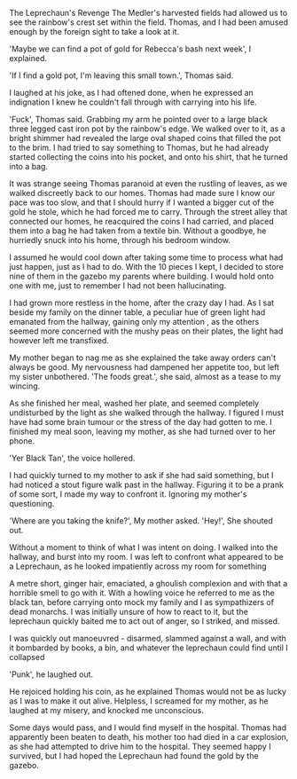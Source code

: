 The Leprechaun's Revenge
The Medler's harvested fields had allowed us to see the rainbow's crest set within the field. Thomas, and I had been amused enough by the foreign sight to take a look at it.

'Maybe we can find a pot of gold for Rebecca's bash next week', I explained.

'If I find a gold pot, I'm leaving this small town.', Thomas said.

I laughed at his joke, as I had oftened done, when he expressed an indignation I knew he couldn't fall through with carrying into his life.

'Fuck', Thomas said. Grabbing my arm he pointed over to a large black three legged cast iron pot by the rainbow's edge. We walked over to it, as a bright shimmer had revealed the large oval shaped coins that filled the pot to the brim. I had tried to say something to Thomas, but he had already started collecting the coins into his pocket, and onto his shirt, that he turned into a bag.

It was strange seeing Thomas paranoid at even the rustling of leaves, as we walked discreetly back to our homes. Thomas had made sure I know our pace was too slow, and that I should hurry if I wanted a bigger cut of the gold he stole, which he had forced me to carry. Through the street alley that connected our homes, he reacquired the coins I had carried, and placed them into a bag he had taken from a textile bin. Without a goodbye, he hurriedly snuck into his home, through his bedroom window.

I assumed he would cool down after taking some time to process what had just happen, just as I had to do. With the 10 pieces I kept, I decided to store nine of them in the gazebo my parents where building. I would hold onto one with me, just to remember I had not been hallucinating.

I had grown more restless in the home, after the crazy day I had. As I sat beside my family on the dinner table, a peculiar hue of green light had emanated from the hallway, gaining only my attention , as the others seemed more concerned with the mushy peas on their plates, the light had however left me transfixed.

My mother began to nag me as she explained the take away orders can't always be good. My nervousness had dampened her appetite too, but left my sister unbothered. 'The foods great.', she said, almost as a tease to my wincing.

As she finished her meal, washed her plate, and seemed completely undisturbed by the light as she walked through the hallway. I figured I must have had some brain tumour or the stress of the day had gotten to me. I finished my meal soon, leaving my mother, as she had turned over to her phone.

'Yer Black Tan', the voice hollered.

I had quickly turned to my mother to ask if she had said something, but I had noticed a stout figure walk past in the hallway. Figuring it to be a prank of some sort, I made my way to confront it. Ignoring my mother's questioning.

'Where are you taking the knife?', My mother asked. 'Hey!', She shouted out.

Without a moment to think of what I was intent on doing. I walked into the hallway, and burst into my room. I was left to confront what appeared to be a Leprechaun, as he looked impatiently across my room for something

A metre short, ginger hair, emaciated, a ghoulish complexion and with that a horrible smell to go with it. With a howling voice he referred to me as the black tan, before carrying onto mock my family and I as sympathizers of dead monarchs. I was initially unsure of how to react to it, but the leprechaun quickly baited me to act out of anger, so I striked, and missed.

I was quickly out manoeuvred - disarmed, slammed against a wall, and with it bombarded by books, a bin, and whatever the leprechaun could find until I collapsed

'Punk', he laughed out.

He rejoiced holding his coin, as he explained Thomas would not be as lucky as I was to make it out alive. Helpless, I screamed for my mother, as he laughed at my misery, and knocked me unconscious.

Some days would pass, and I would find myself in the hospital. Thomas had apparently been beaten to death, his mother too had died in a car explosion, as she had attempted to drive him to the hospital. They seemed happy I survived, but I had hoped the Leprechaun had found the gold by the gazebo.